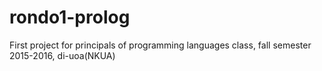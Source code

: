 # rondo1-prolog
First project for principals of programming languages class, fall semester 2015-2016, di-uoa(NKUA)

